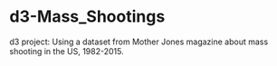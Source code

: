 # d3-Mass_Shootings
d3 project: Using a dataset from Mother Jones magazine about mass shooting in the US, 1982-2015.
